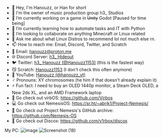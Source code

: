- 👋 Hey, I'm Hanouzz, or Han for short
- 🎵 I'm the owner of music production group h3_ Studios
- 🔭 I’m currently working on a game in ~~Unity~~ Godot [Paused for time being]
- 🌱 I’m currently learning how to automate tasks and IT with Python
- 👯 I’m looking to collaborate on anything Minecraft or Linux related
- 💬 Ask me about what Linux Distros to recommend lol not much else rn.
- 📫 How to reach me: Email, Discord, Twitter, and Scratch
- 💌 Email: hanouzz@proton.me
- 🌐 Discord Server: [h3_ Hideout](discord.gg/t5Yk7PCzsm)
- 🐦 Twitter: [h3_ Hanouzz (@Hanouzz1153)](https://twitter.com/Hanouzz1153) (this is the fastest way)
- 😼 Scratch: [Hanouzz1153](https://scratch.mit.edu/users/Hanouzz1153/) (I don't check this often anymore)
- 🎥 YouTube: [Hanouzz (@hanouzz_yt)](https://www.youtube.com/@hanouzz_yt)
- ♂️ Pronouns: XY chromosomes (he him if that doesn't already explain it)
- ⚡ Fun fact: I need to buy an OLED 1440p monitor, a Steam Deck OLED, a New 2ds XL, and an AMD Framework laptop
- 💾 Go check out virbOS: https://github.com/Virbos
- 💻 Go check out NemesisOS: https://sr.ht/~abrik1/Project-Nemesis/
- 📑 Go check out Project Nemesis's GitHub archive: https://github.com/Nemesis-OS
- 🤖 Go check out Discox: https://github.com/v1rbox/discox

My PC:
![image](https://github.com/user-attachments/assets/f2ab0d3e-60ff-448b-b6d8-3f3eee450bea)
![Screenshot (18)](https://github.com/h3-Hanouzz/h3-Hanouzz/assets/121695954/8fbc5474-64ef-4c8d-a133-365eacc160d2)


